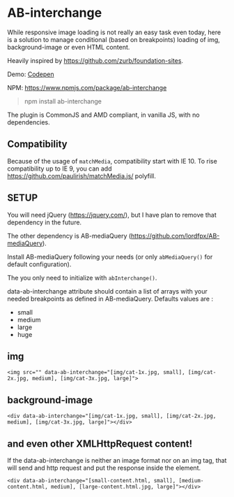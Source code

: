 # AB-interchange

While responsive image loading is not really an easy task even today, here is a solution to manage conditional (based on breakpoints) loading of img, background-image or even HTML content.

Heavily inspired by https://github.com/zurb/foundation-sites.

Demo: [Codepen](http://codepen.io/lordfpx/pen/yJbwrK)

NPM: https://www.npmjs.com/package/ab-interchange

> npm install ab-interchange

The plugin is CommonJS and AMD compliant, in vanilla JS, with no dependencies.


## Compatibility

Because of the usage of `matchMedia`, compatibility start with IE 10. To rise compatibility up to IE 9, you can add https://github.com/paulirish/matchMedia.js/ polyfill.


## SETUP

You will need jQuery (https://jquery.com/), but I have plan to remove that dependency in the future.

The other dependency is AB-mediaQuery (https://github.com/lordfpx/AB-mediaQuery).

Install AB-mediaQuery following your needs (or only `abMediaQuery()` for default configuration).

The you only need to initialize with `abInterchange()`.

data-ab-interchange attribute should contain a list of arrays with your needed breakpoints as defined in AB-mediaQuery. Defaults values are :
* small
* medium
* large
* huge


## img

  ```
  <img src="" data-ab-interchange="[img/cat-1x.jpg, small], [img/cat-2x.jpg, medium], [img/cat-3x.jpg, large]">
  ```


## background-image

  ```
  <div data-ab-interchange="[img/cat-1x.jpg, small], [img/cat-2x.jpg, medium], [img/cat-3x.jpg, large]"></div>
  ```

## and even other XMLHttpRequest content!

If the data-ab-interchange is neither an image format nor on an img tag, that will send and http request and put the response inside the element.

```
<div data-ab-interchange="[small-content.html, small], [medium-content.html, medium], [large-content.html.jpg, large]"></div>
```